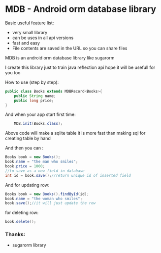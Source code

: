# MDB - Android orm database library

Basic useful feature list:

 * very small library
 * can be uses in all api versions
 * fast and easy
 * File contents are saved in the URL so you can share files

MDB is an android orm database library like sugarorm

I create this library just to train java reflection api
hope it will be usefull for you too

How to use (step by step):
```java
public class Books extends MDBRecord<Books>{
	public String name;
    public long price;
}
```
And when your app start first time:
```java
	MDB.init(Books.class);
```

Above code will make a sqlite table
it is more fast than making sql for creating table by hand

And then you can :
```java
Books book = new Books();
book.name = "the man who smiles";
book.price = 1000;
//to save as a new field in database
int id = book.save();//return unique id of inserted field
```
And for updating row:
```java
Books book = new Books().findById(id);
book.name = "the woman who smiles";
book.save();//it will just update the row
```

for deleting row:
```java
book.delete();
```
### Thanks:

 * sugarorm library
